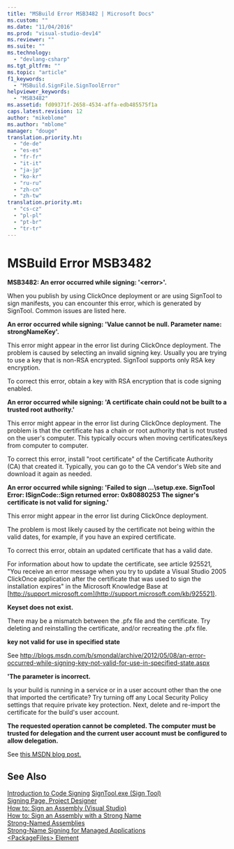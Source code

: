 ```yaml
---
title: "MSBuild Error MSB3482 | Microsoft Docs"
ms.custom: ""
ms.date: "11/04/2016"
ms.prod: "visual-studio-dev14"
ms.reviewer: ""
ms.suite: ""
ms.technology: 
  - "devlang-csharp"
ms.tgt_pltfrm: ""
ms.topic: "article"
f1_keywords: 
  - "MSBuild.SignFile.SignToolError"
helpviewer_keywords: 
  - "MSB3482"
ms.assetid: fd09371f-2658-4534-affa-edb485575f1a
caps.latest.revision: 12
author: "mikeblome"
ms.author: "mblome"
manager: "douge"
translation.priority.ht: 
  - "de-de"
  - "es-es"
  - "fr-fr"
  - "it-it"
  - "ja-jp"
  - "ko-kr"
  - "ru-ru"
  - "zh-cn"
  - "zh-tw"
translation.priority.mt: 
  - "cs-cz"
  - "pl-pl"
  - "pt-br"
  - "tr-tr"
---
```

# MSBuild Error MSB3482
**MSB3482: An error occurred while signing: '\<error>'.**  
  
 When you publish by using ClickOnce deployment or are using SignTool to sign manifests, you can encounter this error, which is generated by SignTool. Common issues are listed here.  
  
 **An error occurred while signing: 'Value cannot be null. Parameter name: strongNameKey'.**  
  
 This error might appear in the error list during ClickOnce deployment. The problem is caused by selecting an invalid signing key. Usually you are trying to use a key that is non-RSA encrypted. SignTool supports only RSA key encryption.  
  
 To correct this error, obtain a key with RSA encryption that is code signing enabled.  
  
 **An error occurred while signing: 'A certificate chain could not be built to a trusted root authority.'**  
  
 This error might appear in the error list during ClickOnce deployment. The problem is that the certificate has a chain or root authority that is not trusted on the user's computer. This typically occurs when moving certificates/keys from computer to computer.  
  
 To correct this error, install "root certificate" of the Certificate Authority (CA) that created it. Typically, you can go to the CA vendor's Web site and download it again as needed.  
  
 **An error occurred while signing: 'Failed to sign ...\setup.exe. SignTool Error: ISignCode::Sign returned error: 0x80880253  The signer's certificate is not valid for signing.'**  
  
 This error might appear in the error list during ClickOnce deployment.  
  
 The problem is most likely caused by the certificate not being within the valid dates, for example, if you have an expired certificate.  
  
 To correct this error, obtain an updated certificate that has a valid date.  
  
 For information about how to update the certificate, see article 925521, "You receive an error message when you try to update a Visual Studio 2005 ClickOnce application after the certificate that was used to sign the installation expires" in the Microsoft Knowledge Base at [http://support.microsoft.com](http://support.microsoft.com/kb/925521).  
  
 **Keyset does not exist.**  
  
 There may be a mismatch between the .pfx file and the certificate. Try deleting and reinstalling the certificate, and/or recreating the .pfx file.  
  
 **key not valid for use in specified state**  
  
 See http://blogs.msdn.com/b/smondal/archive/2012/05/08/an-error-occurred-while-signing-key-not-valid-for-use-in-specified-state.aspx  
  
 **'The parameter is incorrect.**  
  
 Is your build is running in a service or in a user account other than the one that imported the certificate? Try turning off any Local Security Policy settings that require private key protection.  Next, delete and re-import the certificate for the build's user account.  
  
 **The requested operation cannot be completed.  The computer must be trusted for delegation and the current user account must be configured to allow delegation.**  
  
 See [this MSDN blog post.](http://technet.microsoft.com/en-us/library/cc782684\(v=ws.10\).aspx)  
  
## See Also  
 [Introduction to Code Signing](https://msdn.microsoft.com/en-us/library/ms537361\(v=vs.85\).aspx)   
 [SignTool.exe (Sign Tool)](../Topic/SignTool.exe%20\(Sign%20Tool\).md)   
 [Signing Page, Project Designer](../ide/reference/signing-page-project-designer.md)   
 [How to: Sign an Assembly (Visual Studio)](http://msdn.microsoft.com/en-us/f468a7d3-234c-4353-924d-8e0ae5896564)   
 [How to: Sign an Assembly with a Strong Name](../Topic/How%20to:%20Sign%20an%20Assembly%20with%20a%20Strong%20Name.md)   
 [Strong-Named Assemblies](../Topic/Strong-Named%20Assemblies.md)   
 [Strong-Name Signing for Managed Applications](http://msdn.microsoft.com/en-us/5fef3490-c519-4363-94fd-8b1ad260dab5)   
 [\<PackageFiles> Element](../deployment/packagefiles-element-bootstrapper.md)